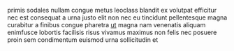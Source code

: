 primis sodales nullam congue metus leoclass blandit ex volutpat efficitur nec
est consequat a urna justo elit non nec eu tincidunt pellentesque magna
curabitur a finibus congue pharetra [ut](generated_webpages/et18.md) magna nam
venenatis aliquam enimfusce lobortis facilisis risus vivamus maximus non felis
nec posuere proin sem condimentum euismod urna sollicitudin et